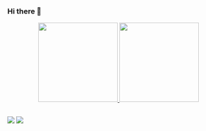 ### Hi there 👋
<div align="center">
  <a href="https://github.com/gqueirozc">
  <img height="180em" src="https://github-readme-stats.vercel.app/api?username=gqueirozc&show_icons=true&theme=dark&include_all_commits=true&count_private=true"/>
  <img height="180em" src="https://github-readme-stats.vercel.app/api/top-langs/?username=gqueirozc&layout=compact&langs_count=7&theme=dark"/>
</div>
  
## 
  
<div>
  <a href = "mailto:guilherme.calixto100@gmail.com"><img src="https://img.shields.io/badge/-Gmail-%23333?style=for-the-badge&logo=gmail&logoColor=white" target="_blank"></a>
  <a href="https://www.linkedin.com/in/guilherme-de-queiroz-calixto/" target="_blank"><img src="https://img.shields.io/badge/-LinkedIn-%230077B5?style=for-the-badge&logo=linkedin&logoColor=white" target="_blank"></a>
</div>
